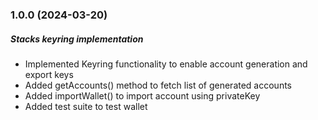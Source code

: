 ### 1.0.0 (2024-03-20)

##### Stacks keyring implementation

- Implemented Keyring functionality to enable account generation and export keys
- Added getAccounts() method to fetch list of generated accounts
- Added importWallet() to import account using privateKey
- Added test suite to test wallet
